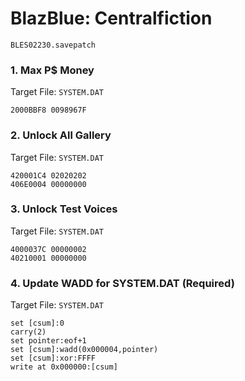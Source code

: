 #  BlazBlue: Centralfiction 

`BLES02230.savepatch`

### 1. Max P$ Money

Target File: `SYSTEM.DAT`

```
2000BBF8 0098967F
```

### 2. Unlock All Gallery

Target File: `SYSTEM.DAT`

```
420001C4 02020202
406E0004 00000000
```

### 3. Unlock Test Voices

Target File: `SYSTEM.DAT`

```
4000037C 00000002
40210001 00000000
```

### 4. Update WADD for SYSTEM.DAT (Required)

Target File: `SYSTEM.DAT`

```
set [csum]:0
carry(2)
set pointer:eof+1
set [csum]:wadd(0x000004,pointer)
set [csum]:xor:FFFF
write at 0x000000:[csum]
```

